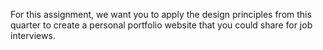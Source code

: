 For this assignment, we want you to apply the design principles from this quarter to create a personal portfolio website that you could share for job interviews.